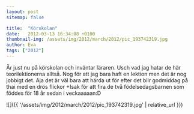```yaml
---
layout: post
sitemap: false

title:  "Körskolan"
date:   2012-03-13 16:34:08 +0100
thumbnail-img: /assets/img/2012/march/2012/pic_193742319.jpg
author: Eva
tags: ["2012"]
---
```


Är just nu på körskolan och inväntar läraren. Usch vad jag hatar de här teorilektionerna alltså. Nog för att jag bara haft en lektion men det är nog jobbigt det. Aja det är väl bara att härda ut för efter det blir godmiddag på thai med en drös flickor +Isak för att fira de två födelsedagsbarnen som föddes för 18 år sedan i veckaaaaan:D

![]({{ '/assets/img/2012/march/2012/pic_193742319.jpg'  | relative_url }})

